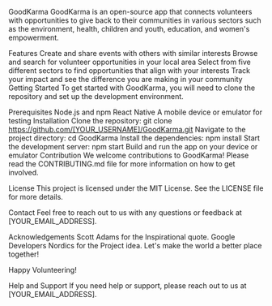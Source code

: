 GoodKarma
GoodKarma is an open-source app that connects volunteers with opportunities to give back to their communities in various sectors such as the environment, health, children and youth, education, and women's empowerment.

Features
Create and share events with others with similar interests
Browse and search for volunteer opportunities in your local area
Select from five different sectors to find opportunities that align with your interests
Track your impact and see the difference you are making in your community
Getting Started
To get started with GoodKarma, you will need to clone the repository and set up the development environment.

Prerequisites
Node.js and npm
React Native
A mobile device or emulator for testing
Installation
Clone the repository: git clone https://github.com/[YOUR_USERNAME]/GoodKarma.git
Navigate to the project directory: cd GoodKarma
Install the dependencies: npm install
Start the development server: npm start
Build and run the app on your device or emulator
Contribution
We welcome contributions to GoodKarma! Please read the CONTRIBUTING.md file for more information on how to get involved.

License
This project is licensed under the MIT License. See the LICENSE file for more details.

Contact
Feel free to reach out to us with any questions or feedback at [YOUR_EMAIL_ADDRESS].

Acknowledgements
Scott Adams for the Inspirational quote.
Google Developers Nordics for the Project idea.
Let's make the world a better place together!

Happy Volunteering!

Help and Support
If you need help or support, please reach out to us at [YOUR_EMAIL_ADDRESS].
